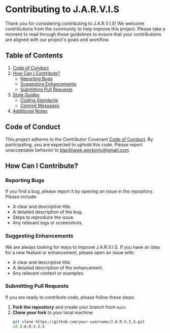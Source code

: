 # Contributing to J.A.R.V.I.S

Thank you for considering contributing to J.A.R.V.I.S! We welcome contributions from the community to help improve this project. Please take a moment to read through these guidelines to ensure that your contributions are aligned with our project's goals and workflow.

## Table of Contents

1. [Code of Conduct](#code-of-conduct)
2. [How Can I Contribute?](#how-can-i-contribute)
   - [Reporting Bugs](#reporting-bugs)
   - [Suggesting Enhancements](#suggesting-enhancements)
   - [Submitting Pull Requests](#submitting-pull-requests)
3. [Style Guides](#style-guides)
   - [Coding Standards](#coding-standards)
   - [Commit Messages](#commit-messages)
4. [Additional Notes](#additional-notes)

## Code of Conduct

This project adheres to the Contributor Covenant [Code of Conduct](CODE_OF_CONDUCT.md). By participating, you are expected to uphold this code. Please report unacceptable behavior to [blackhawk.workonly@gmail.com](mailto:blackhawk.workonly@gmail.com).

## How Can I Contribute?

### Reporting Bugs

If you find a bug, please report it by opening an issue in the repository. Please include:
- A clear and descriptive title.
- A detailed description of the bug.
- Steps to reproduce the issue.
- Any relevant logs or screenshots.

### Suggesting Enhancements

We are always looking for ways to improve J.A.R.V.I.S. If you have an idea for a new feature or enhancement, please open an issue with:
- A clear and descriptive title.
- A detailed description of the enhancement.
- Any relevant context or examples.

### Submitting Pull Requests

If you are ready to contribute code, please follow these steps:

1. **Fork the repository** and create your branch from `main`.
2. **Clone your fork** to your local machine:
   ```bash
   git clone https://github.com/your-username/J.A.R.V.I.S.git
   cd J.A.R.V.I.S
